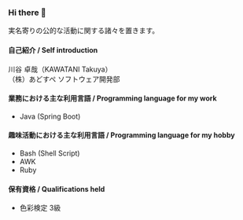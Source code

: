 ### Hi there 👋

実名寄りの公的な活動に関する諸々を置きます。

#### 自己紹介 / Self introduction

川谷 卓哉（KAWATANI Takuya）  
（株）あどすぺ ソフトウェア開発部

#### 業務における主な利用言語 / Programming language for my work

* Java (Spring Boot)

#### 趣味活動における主な利用言語 / Programming language for my hobby

* Bash (Shell Script)
* AWK
* Ruby

#### 保有資格 / Qualifications held

* 色彩検定 3級

<!--
**t-kawa-banpeiyu/t-kawa-banpeiyu** is a ✨ _special_ ✨ repository because its `README.md` (this file) appears on your GitHub profile.

Here are some ideas to get you started:

- 🔭 I’m currently working on ...
- 🌱 I’m currently learning ...
- 👯 I’m looking to collaborate on ...
- 🤔 I’m looking for help with ...
- 💬 Ask me about ...
- 📫 How to reach me: ...
- 😄 Pronouns: ...
- ⚡ Fun fact: ...
-->
